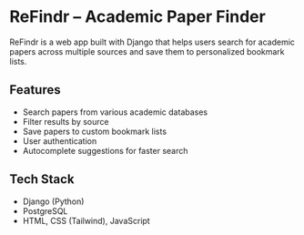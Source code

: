 # ReFindr – Academic Paper Finder

ReFindr is a web app built with Django that helps users search for academic papers across multiple sources and save them to personalized bookmark lists.

## Features

- Search papers from various academic databases
- Filter results by source
- Save papers to custom bookmark lists
- User authentication
- Autocomplete suggestions for faster search

## Tech Stack

- Django (Python)
- PostgreSQL
- HTML, CSS (Tailwind), JavaScript

